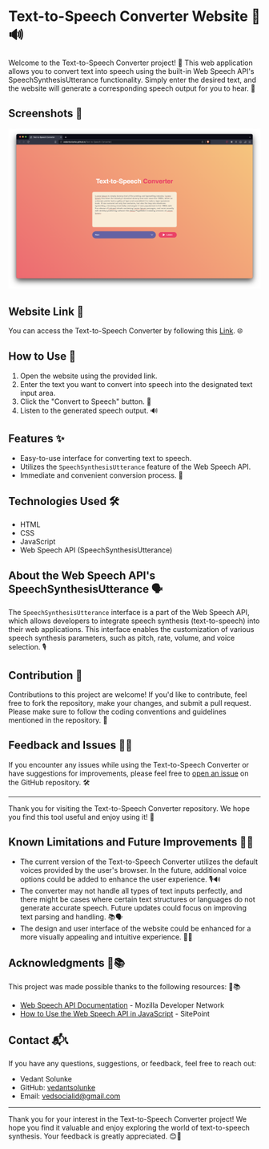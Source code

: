 
# Text-to-Speech Converter Website 👀🔊


Welcome to the Text-to-Speech Converter project! 🎉 This web application allows you to convert text into speech using the built-in Web Speech API's SpeechSynthesisUtterance functionality. Simply enter the desired text, and the website will generate a corresponding speech output for you to hear. 📣


## Screenshots 📸

![App Screenshot](https://raw.githubusercontent.com/VedantSolunke/Text-to-Speech-Converter/main/Screenshot%202023-08-21%20at%2011.15.06%20PM.png)

## Website Link 🔗

You can access the Text-to-Speech Converter by following this [Link](https://vedantsolunke.github.io/Text-to-Speech-Converter/). 🌐


## How to Use 📝
1. Open the website using the provided link.
2. Enter the text you want to convert into speech into the designated text input area.
3. Click the "Convert to Speech" button. 🎤
4. Listen to the generated speech output. 🔊


## Features ✨
- Easy-to-use interface for converting text to speech.
- Utilizes the `SpeechSynthesisUtterance` feature of the Web Speech API.
- Immediate and convenient conversion process. 🚀


## Technologies Used 🛠️
- HTML
- CSS
- JavaScript
- Web Speech API (SpeechSynthesisUtterance)


## About the Web Speech API's SpeechSynthesisUtterance 🗣️
The `SpeechSynthesisUtterance` interface is a part of the Web Speech API, which allows developers to integrate speech synthesis (text-to-speech) into their web applications. This interface enables the customization of various speech synthesis parameters, such as pitch, rate, volume, and voice selection. 🎙️


## Contribution 🤝
Contributions to this project are welcome! If you'd like to contribute, feel free to fork the repository, make your changes, and submit a pull request. Please make sure to follow the coding conventions and guidelines mentioned in the repository. 🌟


## Feedback and Issues 📣🔧
If you encounter any issues while using the Text-to-Speech Converter or have suggestions for improvements, please feel free to [open an issue](https://github.com/vedantsolunke/Text-to-Speech-Converter/issues) on the GitHub repository. 🛠️


---

Thank you for visiting the Text-to-Speech Converter repository. We hope you find this tool useful and enjoy using it! 🙌

## Known Limitations and Future Improvements 🚧🚀

- The current version of the Text-to-Speech Converter utilizes the default voices provided by the user's browser. In the future, additional voice options could be added to enhance the user experience. 🎙️🔊
- The converter may not handle all types of text inputs perfectly, and there might be cases where certain text structures or languages do not generate accurate speech. Future updates could focus on improving text parsing and handling. 📚🗣️
- The design and user interface of the website could be enhanced for a more visually appealing and intuitive experience. 🎨✨


## Acknowledgments 🙏📚

This project was made possible thanks to the following resources: 🙌📚

- [Web Speech API Documentation](https://developer.mozilla.org/en-US/docs/Web/API/Web_Speech_API) - Mozilla Developer Network
- [How to Use the Web Speech API in JavaScript](https://www.sitepoint.com/introducing-web-speech-api/) - SitePoint



## Contact 📬📞

If you have any questions, suggestions, or feedback, feel free to reach out:

- Vedant Solunke
- GitHub: [vedantsolunke](https://github.com/vedantsolunke)
- Email: vedsocialid@gmail.com


---

Thank you for your interest in the Text-to-Speech Converter project! We hope you find it valuable and enjoy exploring the world of text-to-speech synthesis. Your feedback is greatly appreciated. 😊🎉
